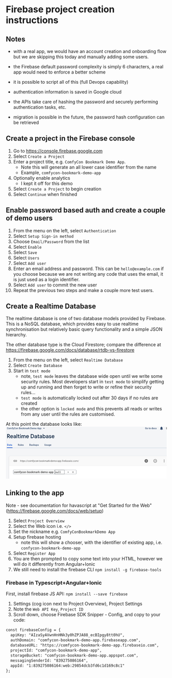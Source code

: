 # Firebase project creation instructions

## Notes

- with a real app, we would have an account creation and onboarding flow but we are skipping this today and manually adding some users.

- the Firebase default password complexity is simply 6 characters, a real app would need to enforce a better scheme

- it is possible to script all of this (full Devops capability)

- authentication information is saved in Google cloud

- the APIs take care of hashing the password and securely performing authentication tasks, etc.

- migration is possible in the future, the password hash configuration can be retrieved

## Create a project in the Firebase console

1. Go to https://console.firebase.google.com
2. Select `Create a Project`
3. Enter a project title, e.g. `ComfyCon Bookmark Demo App`.
   - Note this will generate an all lower case identifier from the name
   - Example, `comfycon-bookmark-demo-app`
4. Optionally enable analytics
   - I kept it off for this demo
5. Select `Create a Project` to begin creation
6. Select `Continue` when finished

## Enable password based auth and create a couple of demo users

1. From the menu on the left, select `Authentication`
2. Select `Setup Sign-in method`
3. Choose `Email/Password` from the list
4. Select `Enable`
5. Select `Save`
6. Select `Users`
7. Select `Add user`
8. Enter an email address and password. This can be `hello@example.com` if you choose because we are not writing any code that  uses the email, it is just used as a login identifier.
9. Select `Add user` to commit the new user
10. Repeat the previous two steps and make a couple more test users.

## Create a Realtime Database

The realtime database is one of two database models provided by Firebase. This is a NoSQL database, which provides easy to use realtime synchronisation but relatively basic query functionality and a simple JSON hierarchy.

The other database type is the Cloud Firestore; compare the difference at https://firebase.google.com/docs/database/rtdb-vs-firestore

1. From the menu on the left, select `Realtime Database`
2. Select `Create Database`
3. Start in `test mode`
   - note, `test mode` leaves the database wide open until we write some security rules. Most developers start in `test mode` to simplify getting up and running and then forget to write or refine their security rules...
   - `test mode` is automatically locked out after 30 days if no rules are created
   - the other option is `locked mode` and this prevents all reads or writes from any user until the rules are customised.

At this point the database looks like:
![New empty database](doc/screenshots/new-database.png)

## Linking to the app

Note - see documentation for havascript at "Get Started for the Web" (https://firebase.google.com/docs/web/setup)

1. Select `Project Overview`
2. Select the Web icon i.e. `</>`
3. Set the nickname e.g. `ComfyConBookmarkDemo App`
4. Setup firebase hosting
   - note this will show a chooser, with the identifier of existing app, i.e. `confycon-bookmark-demo-app`
5. Select `Register App`
6. You are then prompted to copy some text into your HTML, however we will do it differently from Angular+Ionic
7. We still need to install the firebase CLI `npm install -g firebase-tools`

### Firebase in Typescript+Angular+Ionic

First, install firebase JS API: `npm install --save firebase`

1. Settings (cog icon next to Project Overview), Project Settings
2. Note the `Web API Key`, `Project ID`
3. Scroll down, choose Firebase SDK Snipper - Config, and copy to your code:

```
const firebaseConfig = {
  apiKey: "AIzaSyAVwnHnHNk3y0hZPJA88_ecBIpgy8tt0hU",
  authDomain: "comfycon-bookmark-demo-app.firebaseapp.com",
  databaseURL: "https://comfycon-bookmark-demo-app.firebaseio.com",
  projectId: "comfycon-bookmark-demo-app",
  storageBucket: "comfycon-bookmark-demo-app.appspot.com",
  messagingSenderId: "839275086164",
  appId: "1:839275086164:web:29854dcb3fd6c1d169c8c1"
};
